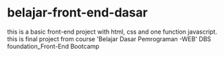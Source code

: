 # belajar-front-end-dasar
this is  a basic front-end project with html, css and one function javascript. this is final project from course 'Belajar Dasar Pemrograman -WEB' DBS foundation_Front-End Bootcamp
